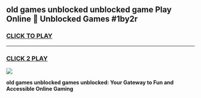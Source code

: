 
## old games unblocked unblocked game Play Online 👋 Unblocked Games #1by2r
<h3>
<a href="https://premium.freeplayer.one?title=old_games_unblocked&ref=21F">CLICK TO PLAY</a></h3>
<hr>

<h3>
<a href="https://premium.freeplayer.one?title=old_games_unblocked&ref=21F">CLICK 2 PLAY</a>
  
</h3>

<a href="https://premium.freeplayer.one?title=old_games_unblocked&ref=21F/"><img src="https://clearcache.store/games.png"></a>


**old games unblocked games unblocked: Your Gateway to Fun and Accessible Online Gaming**
